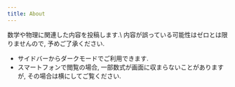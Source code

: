 ```yaml
---
title: About
---
```

<!--
> **Note**: Add Markdown syntax content to file `tabs/about.md` and it will show up on this page.
-->
数学や物理に関連した内容を投稿します.\\
内容が誤っている可能性はゼロとは限りませんので, 予めご了承ください.


- サイドバーからダークモードでご利用できます.
- スマートフォンで閲覧の場合, 一部数式が画面に収まらないことがありますが, その場合は横にしてご覧ください.